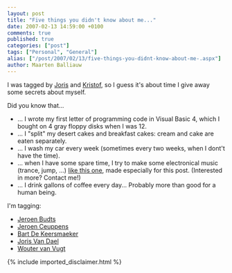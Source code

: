 ```yaml
---
layout: post
title: "Five things you didn't know about me..."
date: 2007-02-13 14:59:00 +0100
comments: true
published: true
categories: ["post"]
tags: ["Personal", "General"]
alias: ["/post/2007/02/13/five-things-you-didnt-know-about-me-.aspx"]
author: Maarten Balliauw
---
```

<p>I was tagged by <a href="http://jopx.blogspot.com/2007/01/five-things-you-didnt-know-about-me.html" mce_href="http://jopx.blogspot.com/2007/01/five-things-you-didnt-know-about-me.html">Joris</a> and <a href="http://spsfactory.blogspot.com/2007/02/ive-been-tagged-six-things-you-dont.html" mce_href="http://spsfactory.blogspot.com/2007/02/ive-been-tagged-six-things-you-dont.html">Kristof</a>, so I guess it's about time I give away some secrets about myself.  </p><p>Did you know that... </p><ul> <li>... I wrote my first letter of programming code&nbsp;in Visual Basic 4, which I bought on 4 gray floppy disks when I was 12.  </li><li>... I "split" my desert cakes and breakfast cakes: cream and cake are eaten separately.  </li><li>... I wash my car every week (sometimes every two weeks, when I dont't have the time).  </li><li>... when I have some spare time, I try to make some electronical music (trance, jump, ...) <a href="/files/Maarten%20B%20-%20Weblog.mp3" mce_href="/files/Maarten%20B%20-%20Weblog.mp3">like this one</a>, made especially for this post. (Interested in more? Contact me!)  </li><li>... I drink gallons of coffee every day... Probably more than good for a human being.</li></ul> <p>I'm tagging: </p><ul> <li><a href="http://www.budts.be" mce_href="http://www.budts.be">Jeroen Budts</a> </li><li><a href="http://moldenco.blogspot.com" mce_href="http://moldenco.blogspot.com">Jeroen Ceuppens</a> </li><li><a href="http://www.bartonline.be" mce_href="http://www.bartonline.be">Bart De Keersmaeker</a> </li><li><a href="http://www.jorisvandael.be/weblog/" mce_href="http://www.jorisvandael.be/weblog/">Joris Van Dael</a> </li><li><a href="http://blogs.infosupport.com/wouterv/" mce_href="http://blogs.infosupport.com/wouterv/">Wouter van Vugt</a></li></ul>
{% include imported_disclaimer.html %}

